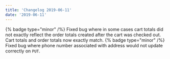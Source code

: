 ```yaml
---
title: 'Changelog 2019-06-11'
date: '2019-06-11'
---
```

{% badge type="minor" /%} Fixed bug where in some cases cart totals did not exactly reflect the order totals created after the cart was checked out. Cart totals and order totals now exactly match.
{% badge type="minor" /%} Fixed bug where phone number associated with address would not update correctly on `PUT`.
